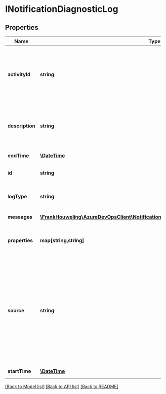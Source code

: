 # INotificationDiagnosticLog

## Properties
Name | Type | Description | Notes
------------ | ------------- | ------------- | -------------
**activityId** | **string** | Identifier used for correlating to other diagnostics that may have been recorded elsewhere. | [optional] 
**description** | **string** | Description of what subscription or notification job is being logged. | [optional] 
**endTime** | [**\DateTime**](\DateTime.md) | Time the log ended. | [optional] 
**id** | **string** | Unique instance identifier. | [optional] 
**logType** | **string** | Type of information being logged. | [optional] 
**messages** | [**\FrankHouweling\AzureDevOpsClient\Notification\Model\NotificationDiagnosticLogMessage[]**](NotificationDiagnosticLogMessage.md) | List of log messages. | [optional] 
**properties** | **map[string,string]** | Dictionary of log properties and settings for the job. | [optional] 
**source** | **string** | This identifier depends on the logType.  For notification jobs, this will be the job Id. For subscription tracing, this will be a special root Guid with the subscription Id encoded. | [optional] 
**startTime** | [**\DateTime**](\DateTime.md) | Time the log started. | [optional] 

[[Back to Model list]](../README.md#documentation-for-models) [[Back to API list]](../README.md#documentation-for-api-endpoints) [[Back to README]](../README.md)


